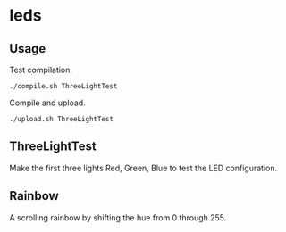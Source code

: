 # leds

## Usage

Test compilation.

```
./compile.sh ThreeLightTest
```

Compile and upload.

```
./upload.sh ThreeLightTest
```

## ThreeLightTest

Make the first three lights Red, Green, Blue to test the LED configuration.

## Rainbow

A scrolling rainbow by shifting the hue from 0 through 255.
